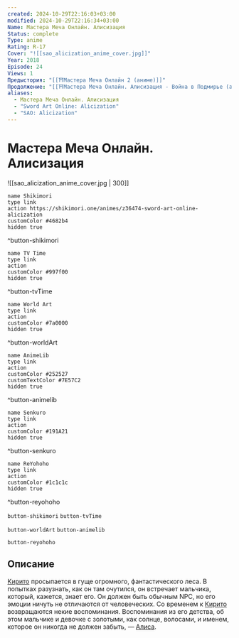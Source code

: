 ```yaml
---
created: 2024-10-29T22:16:03+03:00
modified: 2024-10-29T22:16:34+03:00
Name: Мастера Меча Онлайн. Алисизация
Status: complete
Type: anime
Rating: R-17
Cover: "![[sao_alicization_anime_cover.jpg]]"
Year: 2018
Episode: 24
Views: 1
Предыстория: "[[⛩️Мастера Меча Онлайн 2 (аниме)]]"
Продолжение: "[[⛩️Мастера Меча Онлайн. Алисизация - Война в Подмирье (аниме)]]"
aliases:
  - Мастера Меча Онлайн. Алисизация
  - "Sword Art Online: Alicization"
  - "SAO: Alicization"
---
```


# Мастера Меча Онлайн. Алисизация

![[sao_alicization_anime_cover.jpg | 300]]

```button
name Shikimori
type link
action https://shikimori.one/animes/z36474-sword-art-online-alicization
customColor #4682b4
hidden true
```
^button-shikimori

```button
name TV Time
type link
action 
customColor #997f00
hidden true
```
^button-tvTime

```button
name World Art
type link
action 
customColor #7a0000
hidden true
```
^button-worldArt

```button
name AnimeLib
type link
action 
customColor #252527
customTextColor #7E57C2
hidden true
```
^button-animelib

```button
name Senkuro
type link
action 
customColor #191A21
hidden true
```
^button-senkuro

```button
name ReYohoho
type link
action 
customColor #1c1c1c
hidden true
```
^button-reyohoho



`button-shikimori` `button-tvTime`

`button-worldArt` `button-animelib`

`button-reyohoho`

## Описание

[Кирито](https://shikimori.one/characters/36765-kazuto-kirigaya) просыпается в гуще огромного, фантастического леса. В попытках разузнать, как он там очутился, он встречает мальчика, который, кажется, знает его. Он должен быть обычным NPC, но его эмоции ничуть не отличаются от человеческих. Со временем к [Кирито](https://shikimori.one/characters/36765-kazuto-kirigaya) возвращаются некие воспоминания. Воспоминания из его детства, об этом мальчике и девочке с золотыми, как солнце, волосами, и именем, которое он никогда не должен забыть, — [Алиса](https://shikimori.one/characters/75450-alice-zuberg).
